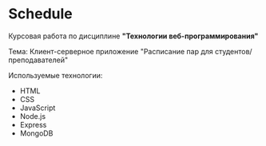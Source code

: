 # Schedule 

Курсовая работа по дисциплине **"Технологии веб-программирования"**

Тема: Клиент-серверное приложение "Расписание пар для студентов/преподавателей"

Используемые технологии: 
* HTML
* CSS 
* JavaScript
* Node.js
* Express
* MongoDB

